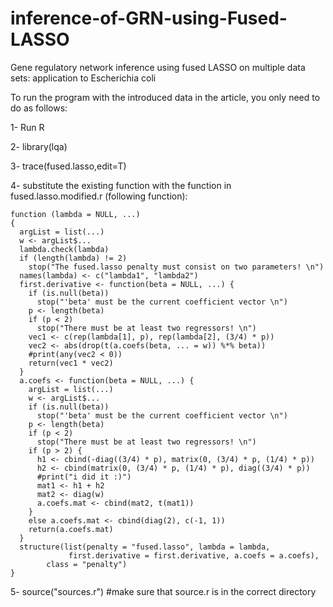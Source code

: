# inference-of-GRN-using-Fused-LASSO
Gene regulatory network inference using fused LASSO on multiple data sets: application to Escherichia coli


To run the program with the introduced data in the article, you only need to do as follows:

1- Run R 

2- library(lqa) 

3- trace(fused.lasso,edit=T)

4- substitute the existing function with the function in fused.lasso.modified.r (following function):
						
	function (lambda = NULL, ...) 					
	{					
	  argList = list(...)					
	  w <- argList$...					
	  lambda.check(lambda)					
	  if (length(lambda) != 2) 					
	    stop("The fused.lasso penalty must consist on two parameters! \n")					
	  names(lambda) <- c("lambda1", "lambda2")					
	  first.derivative <- function(beta = NULL, ...) {					
	    if (is.null(beta)) 					
	      stop("'beta' must be the current coefficient vector \n")					
	    p <- length(beta)					
	    if (p < 2) 					
	      stop("There must be at least two regressors! \n")					
	    vec1 <- c(rep(lambda[1], p), rep(lambda[2], (3/4) * p))					
	    vec2 <- abs(drop(t(a.coefs(beta, ... = w)) %*% beta))					
	    #print(any(vec2 < 0))					
	    return(vec1 * vec2)					
	  }					
	  a.coefs <- function(beta = NULL, ...) {					
	    argList = list(...)					
	    w <- argList$...					
	    if (is.null(beta)) 					
	      stop("'beta' must be the current coefficient vector \n")					
	    p <- length(beta)					
	    if (p < 2) 					
	      stop("There must be at least two regressors! \n")					
	    if (p > 2) {					
	      h1 <- cbind(-diag((3/4) * p), matrix(0, (3/4) * p, (1/4) * p))					
	      h2 <- cbind(matrix(0, (3/4) * p, (1/4) * p), diag((3/4) * p))					
	      #print("i did it :)")					
	      mat1 <- h1 + h2					
	      mat2 <- diag(w)					
	      a.coefs.mat <- cbind(mat2, t(mat1))					
	    }					
	    else a.coefs.mat <- cbind(diag(2), c(-1, 1))					
	    return(a.coefs.mat)					
	  }					
	  structure(list(penalty = "fused.lasso", lambda = lambda, 					
		         first.derivative = first.derivative, a.coefs = a.coefs), 				
		    class = "penalty")				
	}					

5- source("sources.r") #make sure that source.r is in the correct directory

